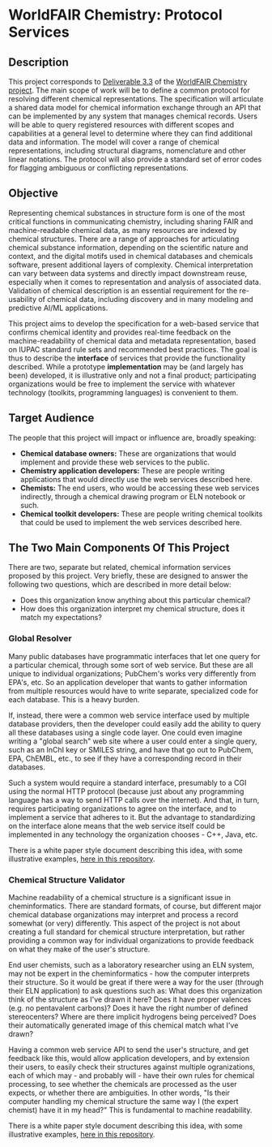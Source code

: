 # WorldFAIR Chemistry: Protocol Services

## Description

This project corresponds to [Deliverable 3.3](https://iupac.org/project/2022-029-1-024/) of the [WorldFAIR Chemistry project](https://iupac.org/project/2022-012-1-024). The main scope of work will be to define a common protocol for resolving different chemical representations. The specification will articulate a shared data model for chemical information exchange through an API that can be implemented by any system that manages chemical records. Users will be able to query registered resources with different scopes and capabilities at a general level to determine where they can find additional data and information. The model will cover a range of chemical representations, including structural diagrams, nomenclature and other linear notations. The protocol will also provide a standard set of error codes for flagging ambiguous or conflicting representations.


## Objective

Representing chemical substances in structure form is one of the most critical functions in communicating chemistry, including sharing FAIR and machine-readable chemical data, as many resources are indexed by chemical structures. There are a range of approaches for articulating chemical substance information, depending on the scientific nature and context, and the digital motifs used in chemical databases and chemicals software, present additional layers of complexity. Chemical interpretation can vary between data systems and directly impact downstream reuse, especially when it comes to representation and analysis of associated data. Validation of chemical description is an essential requirement for the re-usability of chemical data, including discovery and in many modeling and predictive AI/ML applications.

This project aims to develop the specification for a web-based service that confirms chemical identity and provides real-time feedback on the machine-readability of chemical data and metadata representation, based on IUPAC standard rule sets and recommended best practices. The goal is thus to describe the **interface** of services that provide the functionality described. While a prototype **implementation** may be (and largely has been) developed, it is illustrative only and not a final product; participating organizations would be free to implement the service with whatever technology (toolkits, programming languages) is convenient to them.


## Target Audience

The people that this project will impact or influence are, broadly speaking:

- **Chemical database owners:** These are organizations that would implement and provide these web services to the public.
- **Chemistry application developers:** These are people writing applications that would directly use the web services described here.
- **Chemists:** The end users, who would be accessing these web services indirectly, through a chemical drawing program or ELN notebook or such.
- **Chemical toolkit developers:** These are people writing chemical toolkits that could be used to implement the web services described here.


## The Two Main Components Of This Project

There are two, separate but related, chemical information services proposed by this project. Very briefly, these are designed to answer the following two questions, which are described in more detail below:

- Does this organization know anything about this particular chemical?
- How does this organization interpret my chemical structure, does it match my expectations?


### Global Resolver

Many public databases have programmatic interfaces that let one query for a particular chemical, through some sort of web service. But these are all unique to individual organizations; PubChem's works very differently from EPA's, etc. So an application developer that wants to gather information from multiple resources would have to write separate, specialized code for each database. This is a heavy burden. 

If, instead, there were a common web service interface used by multiple database providers, then the developer could easily add the ability to query all these databases using a single code layer. One could even imagine writing a "global search" web site where a user could enter a single query, such as an InChI key or SMILES string, and have that go out to PubChem, EPA, ChEMBL, etc., to see if they have a corresponding record in their databases.

Such a system would require a standard interface, presumably to a CGI using the normal HTTP protocol (because just about any programming language has a way to send HTTP calls over the internet). And that, in turn, requires participating organizations to agree on the interface, and to implement a service that adheres to it. But the advantage to standardizing on the interface alone means that the web service itself could be implemented in any technology the organization chooses - C++, Java, etc. 

There is a white paper style document describing this idea, with some illustrative examples, [here in this repository](https://github.com/IUPAC/WFChemProtocols/blob/main/GlobalChemicalResolver_concept.pdf).


### Chemical Structure Validator

Machine readability of a chemical structure is a significant issue in cheminformatics. There are standard formats, of course, but different major chemical database organizations may interpret and process a record somewhat (or very) differently. This aspect of the project is not about creating a full standard for chemical structure interpretation, but rather providing a common way for individual organizations to provide feedback on what they make of the user's structure.

End user chemists, such as a laboratory researcher using an ELN system, may not be expert in the cheminformatics - how the computer interprets their structure. So it would be great if there were a way for the user (through their ELN application) to ask questions such as: What does this organization think of the structure as I've drawn it here? Does it have proper valences (e.g. no pentavalent carbons)? Does it have the right number of defined stereocenters? Where are there implicit hydrogens being perceived? Does their automatically generated image of this chemical match what I've drawn?

Having a common web service API to send the user's structure, and get feedback like this, would allow application developers, and by extension their users, to easily check their structures against multiple ogranizations, each of which may - and probably will - have their own rules for chemical processing, to see whether the chemicals are processed as the user expects, or whether there are ambiguities. In other words, "Is their computer handling my chemical structure the same way I (the expert chemist) have it in my head?" This is fundamental to machine readability.

There is a white paper style document describing this idea, with some illustrative examples, [here in this repository](https://github.com/IUPAC/WFChemProtocols/blob/main/ChemicalStructureValidator_concept.pdf).

